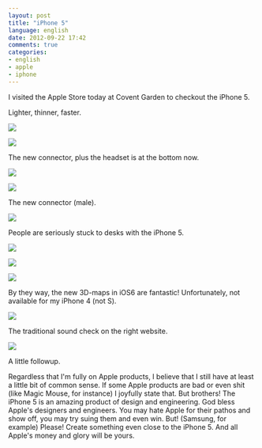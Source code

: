 ```yaml
---
layout: post
title: "iPhone 5"
language: english
date: 2012-09-22 17:42
comments: true
categories: 
- english
- apple
- iphone
---
```

I visited the Apple Store today at Covent Garden to checkout the iPhone 5.

Lighter, thinner, faster.

![](/images/blog/iphone5/IMG_0986.JPG)

![](/images/blog/iphone5/IMG_0992.JPG)

The new connector, plus the headset is at the bottom now.

![](/images/blog/iphone5/IMG_0993.JPG)

![](/images/blog/iphone5/IMG_0995.JPG)

The new connector (male).

![](/images/blog/iphone5/IMG_0996.JPG)

People are seriously stuck to desks with the iPhone 5.

![](/images/blog/iphone5/IMG_0997.JPG)

![](/images/blog/iphone5/IMG_0998.JPG)

![](/images/blog/iphone5/IMG_0999.JPG)

By they way, the new 3D-maps in iOS6 are fantastic! Unfortunately, not
available for my iPhone 4 (not S).

![](/images/blog/iphone5/IMG_0985.JPG)

The traditional sound check on the right website.

![](/images/blog/iphone5/IMG_0984.JPG)

A little followup.

Regardless that I'm fully on Apple products, I believe that I still have
at least a little bit of common sense. If some Apple products are bad or
even shit (like Magic Mouse, for instance) I joyfully state that.
But brothers! The iPhone 5 is an amazing product of design and engineering.
God bless Apple's designers and engineers. You may hate Apple for their
pathos and show off, you may try suing them and even win. But! (Samsung,
for example) Please! Create something even close to the iPhone 5. And
all Apple's money and glory will be yours.
